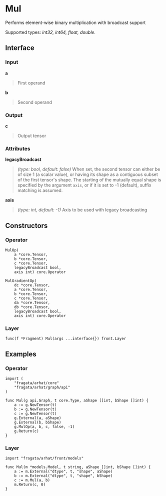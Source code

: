 
# Mul

Performs element-wise binary multiplication with broadcast support

Supported types: *int32, int64, float, double*.

## Interface

### Input

**a**

>First operand

**b**

>Second operand

### Output

**c**

>Output tensor

### Attributes

**legacyBroadcast**

>*(type: bool, default: false)* When set, the second tensor can either be of size 1  (a scalar value), or having its shape as a contiguous subset of the first tensor's shape.  The starting of the mutually equal shape is specified by the argument `axis`,  or if it is set to -1 (default), suffix matching is assumed.


**axis**

>*(type: int, default: -1)* Axis to be used with legacy broadcasting


## Constructors

### Operator


```
MulOp(
    a *core.Tensor,
    b *core.Tensor,
    c *core.Tensor,
    legacyBroadcast bool,
    axis int) core.Operator

MulGradientOp(
    dc *core.Tensor,
    a *core.Tensor,
    b *core.Tensor,
    c *core.Tensor,
    da *core.Tensor,
    db *core.Tensor,
    legacyBroadcast bool,
    axis int) core.Operator
```


### Layer


```
func(f *Fragment) Mul(args ...interface{}) front.Layer
```


## Examples

### Operator


```
import (
    "fragata/arhat/core"
    "fragata/arhat/graph/api"
)

func Mul(g api.Graph, t core.Type, aShape []int, bShape []int) {
    a := g.NewTensor(t)
    b := g.NewTensor(t)
    c := g.NewTensor(t)
    g.External(a, aShape)
    g.External(b, bShape)
    g.MulOp(a, b, c, false, -1)
    g.Return(c)
}
```


### Layer


```
import "fragata/arhat/front/models"

func Mul(m *models.Model, t string, aShape []int, bShape []int) {
    a := m.External("dtype", t, "shape", aShape)
    b := m.External("dtype", t, "shape", bShape)
    c := m.Mul(a, b)
    m.Return(c, 0)
}
```

